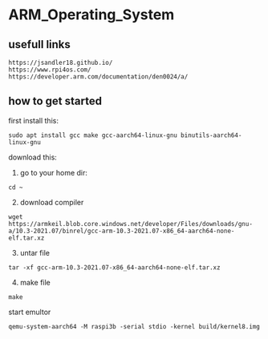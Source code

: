 # ARM_Operating_System

## usefull links
 ```
https://jsandler18.github.io/
https://www.rpi4os.com/
https://developer.arm.com/documentation/den0024/a/
 ```

## how to get started
first install this:
 ```
sudo apt install gcc make gcc-aarch64-linux-gnu binutils-aarch64-linux-gnu
 ```

download this:
1. go to your home dir: 
```
cd ~
```
2. download compiler
 ```
 wget https://armkeil.blob.core.windows.net/developer/Files/downloads/gnu-a/10.3-2021.07/binrel/gcc-arm-10.3-2021.07-x86_64-aarch64-none-elf.tar.xz
 ```
3. untar file
 ```
tar -xf gcc-arm-10.3-2021.07-x86_64-aarch64-none-elf.tar.xz
```
4. make file
 ```
make
 ```

start emultor
```
qemu-system-aarch64 -M raspi3b -serial stdio -kernel build/kernel8.img
```